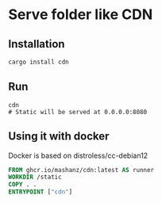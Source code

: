 # Serve folder like CDN

## Installation

```sh
cargo install cdn
```

## Run

```
cdn
# Static will be served at 0.0.0.0:8080
```

## Using it with docker

Docker is based on distroless/cc-debian12

```Dockerfile
FROM ghcr.io/mashanz/cdn:latest AS runner
WORKDIR /static
COPY . .
ENTRYPOINT ["cdn"]
```
